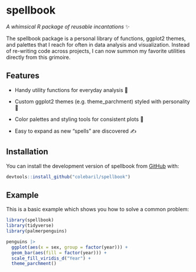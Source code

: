 
<!-- README.md is generated from README.Rmd. Please edit that file -->

# spellbook

<!-- badges: start -->

<!-- badges: end -->

*A whimsical R package of reusable incantations* ✨

The spellbook package is a personal library of functions, ggplot2
themes, and palettes that I reach for often in data analysis and
visualization. Instead of re-writing code across projects, I can now
summon my favorite utilities directly from this grimoire.

## Features

- Handy utility functions for everyday analysis 🧹

- Custom ggplot2 themes (e.g. theme_parchment) styled with personality
  📜

- Color palettes and styling tools for consistent plots 🎨

- Easy to expand as new “spells” are discovered ✍️

## Installation

You can install the development version of spellbook from
[GitHub](https://github.com/) with:

``` r
devtools::install_github("colebaril/spellbook")
```

## Example

This is a basic example which shows you how to solve a common problem:

``` r
library(spellbook)
library(tidyverse)
library(palmerpenguins)

penguins |> 
  ggplot(aes(x = sex, group = factor(year))) +
  geom_bar(aes(fill = factor(year))) +
  scale_fill_viridis_d("Year") +
  theme_parchment()
```
